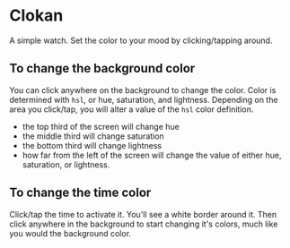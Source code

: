 # Clokan

A simple watch. Set the color to your mood by clicking/tapping around.

## To change the background color

You can click anywhere on the background to change the color. Color is determined with `hsl`, or hue, saturation, and lightness. Depending on the area you click/tap, you will alter a value of the `hsl` color definition.

- the top third of the screen will change hue
- the middle third will change saturation
- the bottom third will change lightness
- how far from the left of the screen will change the value of either hue, saturation, or lightness.

## To change the time color

Click/tap the time to activate it. You'll see a white border around it. Then click anywhere in the background to start changing it's colors, much like you would the background color.